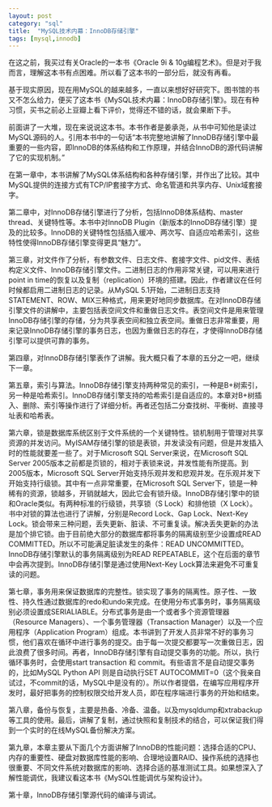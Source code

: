 ```yaml
---
layout: post
category: "sql"
title:  "MySQL技术内幕：InnoDB存储引擎"
tags: [mysql,innodb]
---
```

在这之前，我买过有关Oracle的一本书《Oracle 9i & 10g编程艺术》。但是对于我而言，理解这本书有点困难。所以看了这本书的一部分后，就没有再看。

基于现实原因，现在用MySQL的越来越多，一直以来想好好研究下。图书馆的书又不怎么给力，便买了这本书《MySQL技术内幕：InnoDB存储引擎》。现在有种习惯，买书之前必上豆瓣上看下评价，觉得还不错的话，就会果断下手。

前面讲了一大堆，现在来说说这本书。本书作者是姜承尧，从书中可知他是读过MySQL源码的人。引用本书中的一句话“本书完整地讲解了InnoDB存储引擎中最重要的一些内容，即InnoDB的体系结构和工作原理，并结合InnoDB的源代码讲解了它的实现机制。”

在第一章中，本书讲解了MySQL体系结构和各种存储引擎，并作出了比较。其中MySQL提供的连接方式有TCP/IP套接字方式、命名管道和共享内存、Unix域套接字。

第二章中，对InnoDB存储引擎进行了分析，包括InnoDB体系结构、master thread、关键特性等。本书中对InnoDB Plugin（新版本的InnoDB存储引擎）提及的比较多。InnoDB的关键特性包括插入缓冲、两次写、自适应哈希索引，这些特性使得InnoDB存储引擎变得更具“魅力”。

第三章，对文件作了分析，有参数文件、日志文件、套接字文件、pid文件、表结构定义文件、InnoDB存储引擎文件。二进制日志的作用非常关键，可以用来进行point in time的恢复以及复制（replication）环境的搭建。因此，作者建议在任何时候都启用二进制日志的记录。从MySQL 5.1开始，二进制日志支持 STATEMENT、ROW、MIX三种格式，用来更好地同步数据库。在对InnoDB存储引擎文件的讲解中，主要包括表空间文件和重做日志文件。表空间文件是用来管理InnoDB存储引擎的存储，分为共享表空间和独立表空间。重做日志非常重要，用来记录InnoDB存储引擎的事务日志，也因为重做日志的存在，才使得InnoDB存储引擎可以提供可靠的事务。

第四章，对InnoDB存储引擎表作了讲解。我大概只看了本章的五分之一吧，继续下一章。

第五章，索引与算法。InnoDB存储引擎支持两种常见的索引，一种是B+树索引，另一种是哈希索引。InnoDB存储引擎支持的哈希索引是自适应的。本章对B+树插入、删除、索引等操作进行了详细分析。再者还包括二分查找树、平衡树、直接寻址表和哈希表。

第六章，锁是数据库系统区别于文件系统的一个关键特性。锁机制用于管理对共享资源的并发访问。MyISAM存储引擎的锁是表锁，并发读没有问题，但是并发插入时的性能就要差一些了。对于Microsoft SQL Server来说，在Microsoft SQL Server 2005版本之前都是页锁的，相对于表锁来说，并发性能有所提高。到2005版本，Microsoft SQL Server开始支持乐观并发和悲观并发。在乐观并发下开始支持行级锁。其中有一点非常重要，在Microsoft SQL Server下，锁是一种稀有的资源，锁越多，开销就越大，因此它会有锁升级。InnoDB存储引擎中的锁和Oracle类似。有两种标准的行级锁，共享锁（S Lock）和排他锁（X Lock）。书中对锁的算法也进行了讲解，分别是Record Lock、Gap Lock、Next-Key Lock。锁会带来三种问题，丢失更新、脏读、不可重复读。解决丢失更新的办法是加个排它锁。由于目前绝大部分的数据库都将事务的隔离级别至少设置成READ COMMITTED。所以不可能满足脏读发生的条件：READ UNCOMMITTED。InnoDB存储引擎默认的事务隔离级别为READ REPEATABLE，这个在后面的章节中会再次提到。InnoDB存储引擎是通过使用Next-Key Lock算法来避免不可重复读的问题。

第七章，事务用来保证数据库的完整性。锁实现了事务的隔离性。原子性、一致性、持久性通过数据库的redo和undo来完成。在使用分布式事务时，事务隔离级别必须设置成SERIALIABLE。分布式事务是由一个或者多个资源管理器（Resource Managers）、一个事务管理器（Transaction Manager）以及一个应用程序（Application Program）组成。本书讲到了开发人员非常不好的事务习惯，他们喜欢在循环中进行事务的提交。由于每一次提交都要写一次重做日志，因此浪费了很多时间。再者，InnoDB存储引擎有自动提交事务的功能。所以，执行循环事务时，会使用start transaction 和 commit。有些语言不是自动提交事务的，比如MySQL Python API 则是自动执行SET AUTOCOMMIT=0（这个我亲自试过，不commit的话，MySQL中是没有的）。所以作者提倡，在编写应用程序开发时，最好把事务的控制权限交给开发人员，即在程序端进行事务的开始和结束。

第八章，备份与恢复，主要是热备、冷备、温备。以及mysqldump和xtrabackup等工具的使用。最后，讲解了复制，通过快照和复制技术的结合，可以保证我们得到一个实时的在线MySQL备份解决方案。

第九章，本章主要从下面几个方面讲解了InnoDB的性能问题：选择合适的CPU、内存的重要性、硬盘对数据库性能的影响、合理地设置RAID、操作系统的选择也很重要、不同文件系统对数据库的影响、选择合适的基准测试工具。如果想深入了解性能调优，我建议看这本书《MySQL性能调优与架构设计》。

第十章，InnoDB存储引擎源代码的编译与调试。
